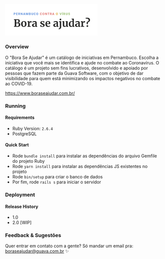 

<p align="left">
  <img src="/app/assets/images/boraseajudar_logo.png" width="300" height="auto" alt="Bora se ajudar logo"/>
</p>

### Overview
O "Bora Se Ajudar" é um catálogo de iniciativas em Pernambuco. Escolha a iniciativa que você mais se identifica e ajude no combate ao Coronavírus. O catálogo é um projeto sem fins lucrativos, desenvolvido e apoiado por pessoas que fazem parte da Guava Software, com o objetivo de dar visibilidade para quem está minimizando os impactos negativos no combate ao COVID-19.

https://www.boraseajudar.com.br/

### Running

#### Requirements
- Ruby Version: `2.6.4`
- PostgreSQL

#### Quick Start
* Rode `bundle install` para instalar as dependências do arquivo Gemfile do projeto Ruby
* Rode `yarn install` para instalar as dependências JS existentes no projeto
* Rode `bin/setup` para criar o banco de dados
* Por fim, rode `rails s` para iniciar o servidor

### Deployment

#### Release History
- 1.0
- 2.0 [WIP]

### Feedback & Sugestões
Quer entrar em contato com a gente? Só mandar um email pra: boraseajudar@guava.com.br ✨

